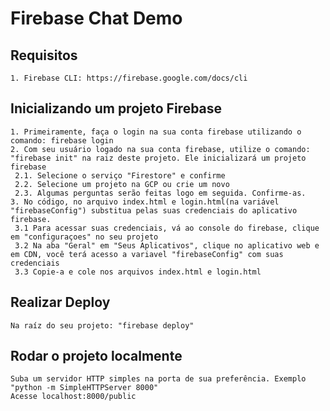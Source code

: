# Firebase Chat Demo

## Requisitos

```1. Firebase CLI: https://firebase.google.com/docs/cli```<br>

## Inicializando um projeto Firebase
```1. Primeiramente, faça o login na sua conta firebase utilizando o comando: firebase login```<br>
```2. Com seu usuário logado na sua conta firebase, utilize o comando: "firebase init" na raiz deste projeto. Ele inicializará um projeto firebase```<br>
``` 2.1. Selecione o serviço "Firestore" e confirme```<br>
``` 2.2. Selecione um projeto na GCP ou crie um novo```<br>
``` 2.3. Algumas perguntas serão feitas logo em seguida. Confirme-as.```<br>
```3. No código, no arquivo index.html e login.html(na variável "firebaseConfig") substitua pelas suas credenciais do aplicativo firebase.```<br>
``` 3.1 Para acessar suas credenciais, vá ao console do firebase, clique em "configuraçoes" no seu projeto```<br>
``` 3.2 Na aba "Geral" em "Seus Aplicativos", clique no aplicativo web e em CDN, você terá acesso a variavel "firebaseConfig" com suas credenciais```<br>
``` 3.3 Copie-a e cole nos arquivos index.html e login.html```<br>

## Realizar Deploy
```Na raíz do seu projeto: "firebase deploy"```<br>

## Rodar o projeto localmente
```Suba um servidor HTTP simples na porta de sua preferência. Exemplo "python -m SimpleHTTPServer 8000"```<br>
```Acesse localhost:8000/public```<br>